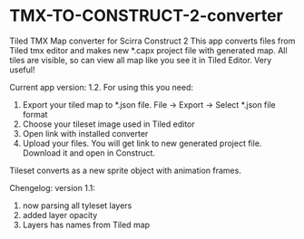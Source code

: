 TMX-TO-CONSTRUCT-2-converter
============================

Tiled TMX Map converter for Scirra Construct 2
This app converts files from Tiled tmx editor and makes new *.capx project file with generated map. All tiles are visible, so can view all map like you see it in Tiled Editor. Very useful!

Current app version: 1.2.
For using this you need:
1. Export your tiled map to *.json file. 
File -> Export -> Select *.json file format
2. Choose your tileset image used in Tiled editor
3. Open link with installed converter
4. Upload your files. You will get link to new generated project file. Download it and open in Construct.

Tileset converts as a new sprite object with animation frames.

Chengelog:
version 1.1:
1. now parsing all tyleset layers
2. added layer opacity
3. Layers has names from Tiled map